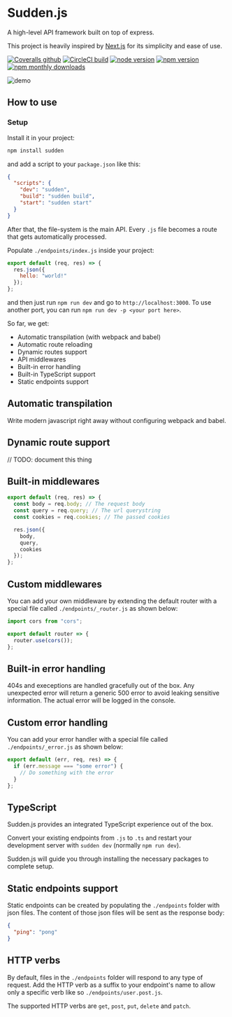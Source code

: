 # Sudden.js

A high-level API framework built on top of express.

This project is heavily inspired by [Next.js](https://github.com/zeit/next.js) for its simplicity and ease of use.

[![Coveralls github](https://img.shields.io/coveralls/github/etienne-martin/sudden.js.svg?style=for-the-badge)](https://coveralls.io/github/etienne-martin/sudden.js)
[![CircleCI build](https://img.shields.io/circleci/project/github/RedSparr0w/node-csgo-parser.svg?style=for-the-badge)](https://circleci.com/gh/etienne-martin/sudden.js)
[![node version](https://img.shields.io/node/v/sudden.svg?style=for-the-badge)](https://www.npmjs.com/package/sudden)
[![npm version](https://img.shields.io/npm/v/sudden.svg?style=for-the-badge)](https://www.npmjs.com/package/sudden)
[![npm monthly downloads](https://img.shields.io/npm/dm/sudden.svg?style=for-the-badge)](https://www.npmjs.com/package/sudden)

![demo](https://raw.githubusercontent.com/etienne-martin/sudden.js/master/demo.gif)

## How to use

### Setup

Install it in your project:

```bash
npm install sudden
```

and add a script to your `package.json` like this:

```json
{
  "scripts": {
    "dev": "sudden",
    "build": "sudden build",
    "start": "sudden start"
  }
}
```

After that, the file-system is the main API. Every `.js` file becomes a route that gets automatically processed.

Populate `./endpoints/index.js` inside your project:

```js
export default (req, res) => {
  res.json({
    hello: "world!"
  });
};
```

and then just run `npm run dev` and go to `http://localhost:3000`. To use another port, you can run `npm run dev -p <your port here>`.

So far, we get:

- Automatic transpilation (with webpack and babel)
- Automatic route reloading
- Dynamic routes support
- API middlewares
- Built-in error handling
- Built-in TypeScript support
- Static endpoints support

## Automatic transpilation

Write modern javascript right away without configuring webpack and babel.

## Dynamic route support

// TODO: document this thing

## Built-in middlewares

```javascript
export default (req, res) => {
  const body = req.body; // The request body
  const query = req.query; // The url querystring
  const cookies = req.cookies; // The passed cookies

  res.json({
    body,
    query,
    cookies
  });
};
```

## Custom middlewares

You can add your own middleware by extending the default router with a special file called `./endpoints/_router.js` as shown below:

```javascript
import cors from "cors";

export default router => {
  router.use(cors());
};
```

## Built-in error handling

404s and execeptions are handled gracefully out of the box. Any unexpected error will return a generic 500 error to avoid leaking sensitive information. The actual error will be logged in the console.

## Custom error handling

You can add your error handler with a special file called `./endpoints/_error.js` as shown below:

```javascript
export default (err, req, res) => {
  if (err.message === "some error") {
    // Do something with the error
  }
};
```

## TypeScript

Sudden.js provides an integrated TypeScript experience out of the box.

Convert your existing endpoints from `.js` to `.ts` and restart your development server with `sudden dev` (normally `npm run dev`).

Sudden.js will guide you through installing the necessary packages to complete setup.

## Static endpoints support

Static endpoints can be created by populating the `./endpoints` folder with json files. The content of those json files will be sent as the response body:

```json
{
  "ping": "pong"
}
```

## HTTP verbs

By default, files in the `./endpoints` folder will respond to any type of request. Add the HTTP verb as a suffix to your endpoint's name to allow only a specific verb like so `./endpoints/user.post.js`.

The supported HTTP verbs are `get`, `post`, `put`, `delete` and `patch`.
